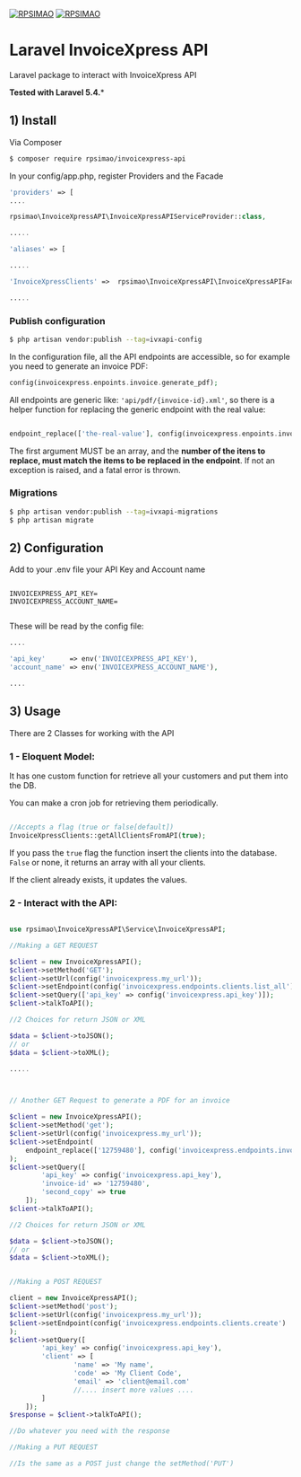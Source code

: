 [![RPSIMAO](https://img.shields.io/packagist/l/rpsimao/invoicexpress-api.svg)]()
[![RPSIMAO](https://img.shields.io/packagist/v/rpsimao/invoicexpress-api.svg)]()

# Laravel InvoiceXpress API

Laravel package to interact with InvoiceXpress API

**Tested with Laravel 5.4.***



## 1) Install

Via Composer

``` bash
$ composer require rpsimao/invoicexpress-api
```

In your config/app.php, register Providers and the Facade

``` php
'providers' => [
....

rpsimao\InvoiceXpressAPI\InvoiceXpressAPIServiceProvider::class,

.....

'aliases' => [

.....

'InvoiceXpressClients' =>  rpsimao\InvoiceXpressAPI\InvoiceXpressAPIFacade::class,

.....


```

### Publish configuration

```bash
$ php artisan vendor:publish --tag=ivxapi-config
```

In the configuration file, all the API endpoints are accessible, so for example you need to generate an invoice PDF:

```php
config(invoicexpress.enpoints.invoice.generate_pdf);

```

All endpoints are generic like: `'api/pdf/{invoice-id}.xml'`, so there is a helper function for replacing the generic endpoint with the real value:

```php

endpoint_replace(['the-real-value'], config(invoicexpress.enpoints.invoice.generate_pdf));


```

The first argument MUST be an array, and the **number of the itens to replace, must match the items to be replaced in the endpoint**. If not an exception is raised, and a fatal error is thrown.



### Migrations

```bash
$ php artisan vendor:publish --tag=ivxapi-migrations
$ php artisan migrate
```

## 2) Configuration

Add to your .env file your API Key and Account name

```

INVOICEXPRESS_API_KEY=
INVOICEXPRESS_ACCOUNT_NAME=


```

These will be read by the config file:

```php
....

'api_key'      => env('INVOICEXPRESS_API_KEY'),
'account_name' => env('INVOICEXPRESS_ACCOUNT_NAME'),

....

```

## 3) Usage

There are 2 Classes for working with the API

### 1 - Eloquent Model:

It has one custom function for retrieve all your customers and put them into the DB.

You can make a cron job for retrieving them periodically.



```php

//Accepts a flag (true or false[default])
InvoiceXpressClients::getAllClientsFromAPI(true);


```
If you pass the `true` flag the function insert the clients into the database. `False` or none, it returns an array with all your clients.

If the client already exists, it updates the values.


### 2 - Interact with the API:
```php

use rpsimao\InvoiceXpressAPI\Service\InvoiceXpressAPI;

//Making a GET REQUEST

$client = new InvoiceXpressAPI();
$client->setMethod('GET');
$client->setUrl(config('invoicexpress.my_url'));
$client->setEndpoint(config('invoicexpress.endpoints.clients.list_all'));
$client->setQuery(['api_key' => config('invoicexpress.api_key')]);
$client->talkToAPI();

//2 Choices for return JSON or XML

$data = $client->toJSON();
// or
$data = $client->toXML();

.....



// Another GET Request to generate a PDF for an invoice

$client = new InvoiceXpressAPI();
$client->setMethod('get');
$client->setUrl(config('invoicexpress.my_url'));
$client->setEndpoint(
    endpoint_replace(['12759480'], config('invoicexpress.endpoints.invoices.generate_pdf'))
);
$client->setQuery([
        'api_key' => config('invoicexpress.api_key'),
        'invoice-id' => '12759480',
        'second_copy' => true
    ]);
$client->talkToAPI();

//2 Choices for return JSON or XML

$data = $client->toJSON();
// or
$data = $client->toXML();


//Making a POST REQUEST

client = new InvoiceXpressAPI();
$client->setMethod('post');
$client->setUrl(config('invoicexpress.my_url'));
$client->setEndpoint(config('invoicexpress.endpoints.clients.create')
);
$client->setQuery([
        'api_key' => config('invoicexpress.api_key'),
        'client' => [
        		'name' => 'My name',
        		'code' => 'My Client Code',
        		'email' => 'client@email.com'
        		//.... insert more values ....
        ]
    ]);
$response = $client->talkToAPI();

//Do whatever you need with the response

//Making a PUT REQUEST

//Is the same as a POST just change the setMethod('PUT')


```

